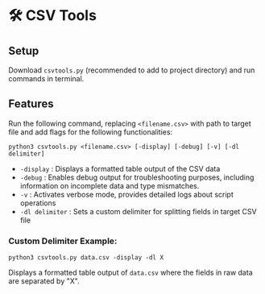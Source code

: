# 🛠️ CSV Tools

## Setup
Download `csvtools.py` (recommended to add to project directory) and run commands in terminal.

## Features
Run the following command, replacing `<filename.csv>` with path to target file and add flags for the following functionalities:
```
python3 csvtools.py <filename.csv> [-display] [-debug] [-v] [-dl delimiter]
```
- `-display` : Displays a formatted table output of the CSV data
- `-debug` : Enables debug output for troubleshooting purposes, including information on incomplete data and type mismatches.
- `-v` : Activates verbose mode, provides detailed logs about script operations
- `-dl delimiter` : Sets a custom delimiter for splitting fields in target CSV file

### Custom Delimiter Example:
```
python3 csvtools.py data.csv -display -dl X
```
Displays a formatted table output of `data.csv` where the fields in raw data are separated by "X".
